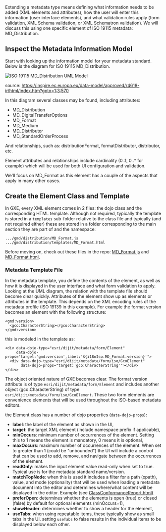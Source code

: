Extending a metadata type means defining what information needs to be added (XML elements and attributes), how the user will enter this information (user interface elements), and what validation rules apply (form validation, XML Schema validation, or XML Schematron validation). We will discuss this using one specific element of ISO 19115 metadata: MD_Distribution.

## Inspect the Metadata Information Model

Start with looking up the information model for your metadata standard. Below is the diagram for ISO 19115 MD_Distribution. 

![ISO 19115 MD_Distribution UML Model](https://inspire.ec.europa.eu/data-model/approved/r4618-ir/html/EARoot/EA1/EA3/EA13/EA11/EA2668.png)

source: https://inspire.ec.europa.eu/data-model/approved/r4618-ir/html/index.htm?goto=1:3:570

In this diagram several classes may be found, including attributes:
- MD_Distribution
- MD_DigitalTransferOptions
- MD_Format
- MD_Medium
- MD_Distributor
- MD_StandardOrderProcess

And relationships, such as: distributionFormat, formatDistributor, distributor, etc. 

Element attributes and relationships include cardinality (0..1, 0..* for example) which will be used for both UI configuration and validation.

We'll focus on MD_Format as this element has a couple of the aspects that apply in many other cases.

## Create the Element Class and Template

In GXE, every XML element comes in 2 files: the dojo class and the corresponding HTML template. Although not required, typically the template is stored in a `templates` sub-folder relative to the class file and typically (and not required either) these are stored in a folder corresponding to the main section they are part of and the namespace:

```
.../gmd/distribution/MD_Format.js
.../gmd/distribution/templates/MD_Format.html
```

Before moving on, check out these files in the repo: [MD_Format.js](https://github.com/Esri/geoportal-server-catalog/blob/master/geoportal/src/main/webapp/app/gxe/types/inspire2/gmd/distribution/MD_Format.js) and [MD_Format.html](https://github.com/Esri/geoportal-server-catalog/blob/master/geoportal/src/main/webapp/app/gxe/types/inspire2/gmd/distribution/templates/MD_Format.html).

### Metadata Template File

In the metadata template, you define the contents of the element, as well as how it is displayed in the user interface and what form validation to apply. Looking at the UML diagram, the relation with the template file should become clear quickly. Attributes of the element show up as elements or attributes in the template. This depends on the XML encoding rules of the metadata profile (ISO 19139 in this example). For example the format version becomes an element with the following structure:

```
<gmd:version>
  <gco:CharacterString></gco:CharacterString>
</gmd:version>
```

this is modeled in the template as:
```
<div data-dojo-type="esri/dijit/metadata/form/Element"
     data-dojo-props="target:'gmd:version',label:'${i18nIso.MD_Format.version}'">
  <div data-dojo-type="esri/dijit/metadata/form/iso/GcoElement"
       data-dojo-props="target:'gco:CharacterString'"></div>
</div>
```

The object oriented nature of GXE becomes clear. The format version attribute is of type `esri/dijit/metadata/form/Element` and includes another object (gco:CharacterString) of type `esri/dijit/metadata/form/iso/GcoElement`. These two form elements are convenience elements that will be used throughout the ISO-based metadata editors.

the Element class has a number of dojo properties (`data-dojo-props`):
- **label**: the label of the element as shown in the UI,
- **target**: the target XML element (include namespace prefix if applicable), 
- **minOccurs**: minimum number of occurrences of the element. Setting this to 1 means the element is mandatory, 0 means it is optional,
- **maxOccurs**: maximum number of occurrences of the element. When set to greater than 1 (could be "unbounded") the UI will include a control that can be used to add, remove, and navigate between the occurrences of the element.
- **readOnly**: makes the input element value read-only when set to true. Typical use is for the metadata standard name/version.
- **matchTopNode**: when this is used it includes a filter for a path (xpath), value, and mode (optionality) that will be used when loading a metadata document into the editor and determines where/what content will be displayed in the editor. Example (see [ClassConformanceReport.html](https://github.com/Esri/geoportal-server-catalog/blob/master/geoportal/src/main/webapp/app/gxe/types/inspire2/srv/dataQuality/templates/ClassConformanceReport.html)).
- **preferOpen**: determines whether the elements is open (true) or closed (false) by default for optional elements (minOccurs=1),
- **showHeader**: determines whether to show a header for the element,
- **useTabs**: when using repeatable items, these typically show as small tabs in the UI. setting `useTabs` to false results in the individual items to be displayed below each other.




